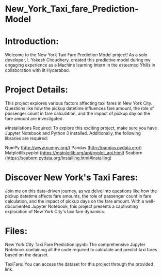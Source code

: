 # New_York_Taxi_fare_Prediction-Model

# Introduction:
Welcome to the New York Taxi Fare Prediction Model project! As a solo developer, I, Yakesh Choudhery, created this predictive model during my engaging experience as a Machine learning Intern in the esteemed Yhills  in collaboration with iit Hyderabad.

# Project Details:
This project explores various factors affecting taxi fares in New York City. Questions like how the pickup datetime influences fare amount, the role of passenger count in fare calculation, and the impact of pickup day on the fare amount are investigated.

#Installations Required:
To explore this exciting project, make sure you have Jupyter Notebook and Python 3 installed. Additionally, the following libraries are required:

NumPy (http://www.numpy.org/)
Pandas (http://pandas.pydata.org/)
Matplotlib.pyplot (https://matplotlib.org/api/pyplot_api.html)
Seaborn (https://seaborn.pydata.org/installing.html#installing)

# Discover New York's Taxi Fares:
Join me on this data-driven journey, as we delve into questions like how the pickup datetime affects fare amounts, the role of passenger count in fare calculation, and the impact of pickup days on the fare amount. With a well-documented Jupyter Notebook, this project presents a captivating exploration of New York City's taxi fare dynamics.

# Files:
New York City Taxi Fare Prediction.ipynb: The comprehensive Jupyter Notebook containing all the code required to calculate and predict taxi fares based on the dataset.

TaxiFare: You can access the dataset for this project through the provided link.
